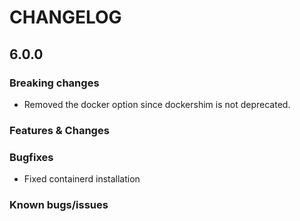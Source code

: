 # CHANGELOG

## 6.0.0

### Breaking changes

- Removed the docker option since dockershim is not deprecated.

### Features & Changes

### Bugfixes

- Fixed containerd installation

### Known bugs/issues

